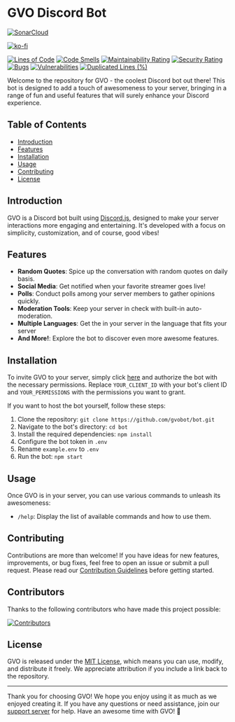 # GVO Discord Bot

[![SonarCloud](https://sonarcloud.io/images/project_badges/sonarcloud-orange.svg)](https://sonarcloud.io/summary/new_code?id=gvobot_bot)

[![ko-fi](https://ko-fi.com/img/githubbutton_sm.svg)](https://ko-fi.com/J3J1FVEH0)

[![Lines of Code](https://sonarcloud.io/api/project_badges/measure?project=gvobot_bot&metric=ncloc)](https://sonarcloud.io/summary/new_code?id=gvobot_bot)
[![Code Smells](https://sonarcloud.io/api/project_badges/measure?project=gvobot_bot&metric=code_smells)](https://sonarcloud.io/summary/new_code?id=gvobot_bot)
[![Maintainability Rating](https://sonarcloud.io/api/project_badges/measure?project=gvobot_bot&metric=sqale_rating)](https://sonarcloud.io/summary/new_code?id=gvobot_bot)
[![Security Rating](https://sonarcloud.io/api/project_badges/measure?project=gvobot_bot&metric=security_rating)](https://sonarcloud.io/summary/new_code?id=gvobot_bot)
[![Bugs](https://sonarcloud.io/api/project_badges/measure?project=gvobot_bot&metric=bugs)](https://sonarcloud.io/summary/new_code?id=gvobot_bot)
[![Vulnerabilities](https://sonarcloud.io/api/project_badges/measure?project=gvobot_bot&metric=vulnerabilities)](https://sonarcloud.io/summary/new_code?id=gvobot_bot)
[![Duplicated Lines (%)](https://sonarcloud.io/api/project_badges/measure?project=gvobot_bot&metric=duplicated_lines_density)](https://sonarcloud.io/summary/new_code?id=gvobot_bot)

Welcome to the repository for GVO - the coolest Discord bot out there! This bot is designed to add a touch of awesomeness to your server, bringing in a range of fun and useful features that will surely enhance your Discord experience.

## Table of Contents

-   [Introduction](#introduction)
-   [Features](#features)
-   [Installation](#installation)
-   [Usage](#usage)
-   [Contributing](#contributing)
-   [License](#license)

## Introduction

GVO is a Discord bot built using [Discord.js](https://discord.js.org/), designed to make your server interactions more engaging and entertaining. It's developed with a focus on simplicity, customization, and of course, good vibes!

## Features

-   **Random Quotes**: Spice up the conversation with random quotes on daily basis.
-   **Social Media**: Get notified when your favorite streamer goes live!
-   **Polls**: Conduct polls among your server members to gather opinions quickly.
-   **Moderation Tools**: Keep your server in check with built-in auto-moderation.
-   **Multiple Languages**: Get the in your server in the language that fits your server
-   **And More!**: Explore the bot to discover even more awesome features.

## Installation

To invite GVO to your server, simply click [here](https://discord.com/oauth2/authorize?client_id=YOUR_CLIENT_ID&scope=bot&permissions=YOUR_PERMISSIONS) and authorize the bot with the necessary permissions. Replace `YOUR_CLIENT_ID` with your bot's client ID and `YOUR_PERMISSIONS` with the permissions you want to grant.

If you want to host the bot yourself, follow these steps:

1. Clone the repository: `git clone https://github.com/gvobot/bot.git`
2. Navigate to the bot's directory: `cd bot`
3. Install the required dependencies: `npm install`
4. Configure the bot token in `.env`
5. Rename `example.env` to `.env`
6. Run the bot: `npm start`

## Usage

Once GVO is in your server, you can use various commands to unleash its awesomeness:

-   `/help`: Display the list of available commands and how to use them.

## Contributing

Contributions are more than welcome! If you have ideas for new features, improvements, or bug fixes, feel free to open an issue or submit a pull request. Please read our [Contribution Guidelines](CONTRIBUTING.md) before getting started.

## Contributors

Thanks to the following contributors who have made this project possible:

<a href="https://github.com/gvobot/bot/graphs/contributors">
  <img src="https://stg.contrib.rocks/image?repo=gvobot/bot" alt="Contributors" />
</a>

## License

GVO is released under the [MIT License](LICENSE), which means you can use, modify, and distribute it freely. We appreciate attribution if you include a link back to the repository.

---

Thank you for choosing GVO! We hope you enjoy using it as much as we enjoyed creating it. If you have any questions or need assistance, join our [support server](https://gvobot.app/discord) for help. Have an awesome time with GVO! 🎉
